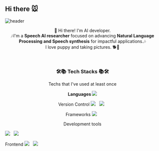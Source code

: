 ## Hi there 🐭

<!--
**dahyunnss/dahyunnss** is a ✨ _special_ ✨ repository because its `README.md` (this file) appears on your GitHub profile.
-->

![header](https://capsule-render.vercel.app/api?type=rect&color=gradient&customColorList=0,2,2,5,30&section=header&height=200&text=Dahyun%20Song&animation=fadeIn)

<p align="center">
👋 Hi there! I'm AI developer.
</br>
🎶I'm a <b>Speech AI researcher</b> focused on advancing <b>Natural Language Processing and Speech synthesis</b> for impactful applications.🎶
</br>
I love puppy and taking pictures. 🐕📸
</br>
</p>
</br>

<h3 align="center"><b>🛠📚 Tech Stacks 📚🛠</b></h2>
<p align="center"> Techs that I've used at least once </p>

<p align="center"><b> Languages </b>
<img src="https://img.shields.io/badge/python-3776AB?style=for-the-badge&logo=python&logoColor=white">
</p>

<p align="center"> Version Control 
<img src="https://img.shields.io/badge/Github-444444?style=for-the-badge&logo=GitHub&logoColor=181717"> &nbsp
<img src="https://img.shields.io/badge/git-444444?style=for-the-badge&logo=git&logoColor=F05032"> &nbsp
</p>

<p align="center"> Frameworks
<img src="https://img.shields.io/badge/pytorch-444444?style=for-the-badge&logo=pytorch&logoColor=EE4C2C"> &nbsp
</p>

<p align="center"> Development tools </p>
<img src="https://img.shields.io/badge/Visual Studio Code-444444?style=for-the-badge&logo=Visual Studio Code&logoColor=#007ACC"> &nbsp
<img src="https://img.shields.io/badge/Visual Studio-444444?style=for-the-badge&logo=Visual Studio&logoColor=#5C2D91"> &nbsp
</p>



<p "align="center"> Frontend
<img src="https://img.shields.io/badge/HTML5-E34F26?style=for-the-badge&logo=HTML5&logoColor=white"/></a> &nbsp
<img src="https://img.shields.io/badge/CSS3-1572B6?style=for-the-badge&logo=CSS3&logoColor=white"/></a> &nbsp
</p>


<!--
<img src="https://img.shields.io/badge/JavaScript-F7DF1E?style=flat-square&logo=JavaScript&logoColor=white"/></a> &nbsp
<img src="https://img.shields.io/badge/c-00599C?style=flat-square&logo=c&logoColor=white"/></a> &nbsp 
<img src="https://img.shields.io/badge/React-61DAFB?style=flat-square&logo=React&logoColor=white"/></a> &nbsp 
<img src="https://img.shields.io/badge/MySQL-4479A1?style=flat-square&logo=MySQL&logoColor=white"/></a> &nbsp 
&nbsp </p>
</br>
-->

<!--
<h3 align="center" ><b>💞 Me 💞</b></h3>
<p align="center">
<a href="https://lee1nna.github.io/" target="_blank"><img src="https://img.shields.io/badge/Velog-20c997?style=flat-square&logo=Vimeo&logoColor=white"/></a> &nbsp
<a href="mailto:dlgkssk0209@gmail.com" target="_blank"><img src="https://img.shields.io/badge/Gmail-EA4335?style=flat-square&logo=Gmail&logoColor=white"/></a> &nbsp
<a href="https://www.instagram.com/e_hnna/" target="_blank"><img src="https://img.shields.io/badge/Instagram-E4405F?style=flat-square&logo=Instagram&logoColor=white"/></a>
</p>

</br>
</br>
-->

